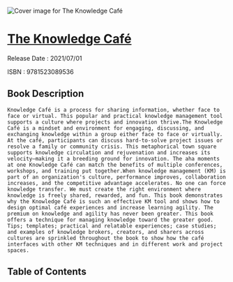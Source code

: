 ![Cover image for The Knowledge Café](https://imgdetail.ebookreading.net/cover/cover/202109/EB9781523089536.jpg)

[The Knowledge Café](https://ebookreading.net/view/book/The+Knowledge+Caf%C3%A9-EB9781523089536_1.html "The Knowledge Café")
====================================================================================================================

Release Date : 2021/07/01

ISBN : 9781523089536

Book Description
-----------------


    Knowledge Café is a process for sharing information, whether face to face or virtual. This popular and practical knowledge management tool supports a culture where projects and innovation thrive.The Knowledge Café is a mindset and environment for engaging, discussing, and exchanging knowledge within a group either face to face or virtually. At the café, participants can discuss hard-to-solve project issues or resolve a family or community crisis. This metaphorical town square supports knowledge circulation and rejuvenation and increases its velocity—making it a breeding ground for innovation. The aha moments at one Knowledge Café can match the benefits of multiple conferences, workshops, and training put together.When knowledge management (KM) is part of an organization's culture, performance improves, collaboration increases, and the competitive advantage accelerates. No one can force knowledge transfer. We must create the right environment where knowledge is freely shared, rewarded, and fun. This book demonstrates why the Knowledge Café is such an effective KM tool and shows how to design optimal café experiences and increase learning agility. The premium on knowledge and agility has never been greater. This book offers a technique for managing knowledge toward the greater good. Tips; templates; practical and relatable experiences; case studies; and examples of knowledge brokers, creators, and sharers across cultures are sprinkled throughout the book to show how the café interfaces with other KM techniques and in different work and project spaces. 
  

Table of Contents
-----------------

